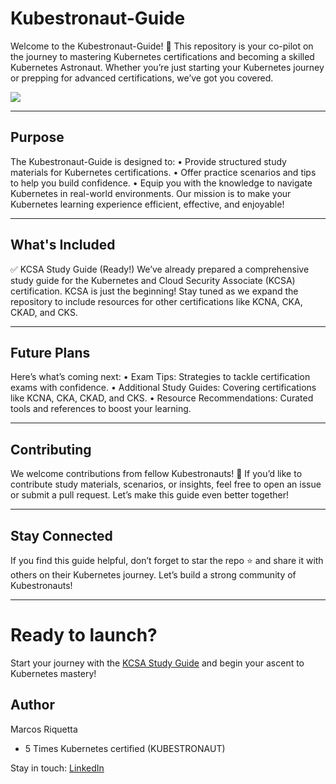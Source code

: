 # Kubestronaut-Guide
Welcome to the Kubestronaut-Guide! 🚀 This repository is your co-pilot on the journey to mastering Kubernetes certifications and becoming a skilled Kubernetes Astronaut. Whether you’re just starting your Kubernetes journey or prepping for advanced certifications, we’ve got you covered.

![](https://training.linuxfoundation.org/wp-content/uploads/2024/04/Untitled-2048x1072.png)

________________________________________
## Purpose
The Kubestronaut-Guide is designed to:
•	Provide structured study materials for Kubernetes certifications.
•	Offer practice scenarios and tips to help you build confidence.
•	Equip you with the knowledge to navigate Kubernetes in real-world environments.
Our mission is to make your Kubernetes learning experience efficient, effective, and enjoyable!
________________________________________
## What's Included
✅ KCSA Study Guide (Ready!)
We’ve already prepared a comprehensive study guide for the Kubernetes and Cloud Security Associate (KCSA) certification. 
KCSA is just the beginning! Stay tuned as we expand the repository to include resources for other certifications like KCNA, CKA, CKAD, and CKS.
________________________________________
## Future Plans
Here’s what’s coming next:
•	Exam Tips: Strategies to tackle certification exams with confidence.
•	Additional Study Guides: Covering certifications like KCNA, CKA, CKAD, and CKS.
•	Resource Recommendations: Curated tools and references to boost your learning.
________________________________________
## Contributing
We welcome contributions from fellow Kubestronauts! 🌟 If you’d like to contribute study materials, scenarios, or insights, feel free to open an issue or submit a pull request. Let’s make this guide even better together!
________________________________________
## Stay Connected
If you find this guide helpful, don’t forget to star the repo ⭐ and share it with others on their Kubernetes journey. Let’s build a strong community of Kubestronauts!
________________________________________
# Ready to launch?
Start your journey with the [KCSA Study Guide](https://github.com/riquetta/KCSA/wiki#important-note) and begin your ascent to Kubernetes mastery!

## Author
Marcos Riquetta
- 5 Times Kubernetes certified (KUBESTRONAUT) 

Stay in touch: [LinkedIn](https://www.linkedin.com/in/riquetta/)
